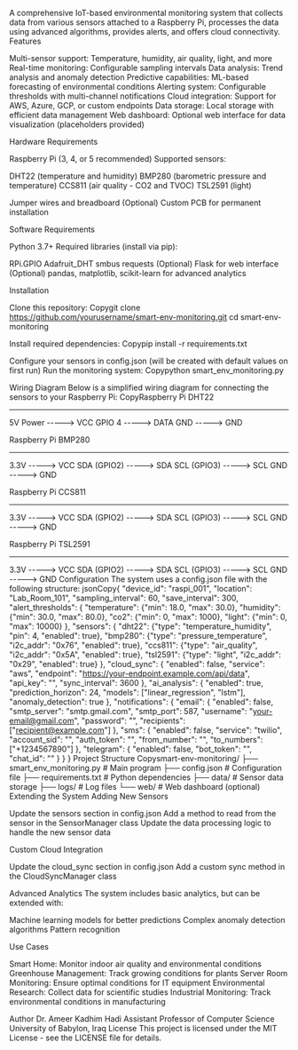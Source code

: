 A comprehensive IoT-based environmental monitoring system that collects data from various sensors attached to a Raspberry Pi, processes the data using advanced algorithms, provides alerts, and offers cloud connectivity.
Features

Multi-sensor support: Temperature, humidity, air quality, light, and more
Real-time monitoring: Configurable sampling intervals
Data analysis: Trend analysis and anomaly detection
Predictive capabilities: ML-based forecasting of environmental conditions
Alerting system: Configurable thresholds with multi-channel notifications
Cloud integration: Support for AWS, Azure, GCP, or custom endpoints
Data storage: Local storage with efficient data management
Web dashboard: Optional web interface for data visualization (placeholders provided)

Hardware Requirements

Raspberry Pi (3, 4, or 5 recommended)
Supported sensors:

DHT22 (temperature and humidity)
BMP280 (barometric pressure and temperature)
CCS811 (air quality - CO2 and TVOC)
TSL2591 (light)


Jumper wires and breadboard
(Optional) Custom PCB for permanent installation

Software Requirements

Python 3.7+
Required libraries (install via pip):

RPi.GPIO
Adafruit_DHT
smbus
requests
(Optional) Flask for web interface
(Optional) pandas, matplotlib, scikit-learn for advanced analytics



Installation

Clone this repository:
Copygit clone https://github.com/yourusername/smart-env-monitoring.git
cd smart-env-monitoring

Install required dependencies:
Copypip install -r requirements.txt

Configure your sensors in config.json (will be created with default values on first run)
Run the monitoring system:
Copypython smart_env_monitoring.py


Wiring Diagram
Below is a simplified wiring diagram for connecting the sensors to your Raspberry Pi:
CopyRaspberry Pi      DHT22
-----------      ------
5V Power  -----> VCC
GPIO 4    -----> DATA
GND       -----> GND

Raspberry Pi      BMP280
-----------      ------
3.3V       -----> VCC
SDA (GPIO2) -----> SDA
SCL (GPIO3) -----> SCL
GND         -----> GND

Raspberry Pi      CCS811
-----------      -------
3.3V       -----> VCC
SDA (GPIO2) -----> SDA
SCL (GPIO3) -----> SCL
GND         -----> GND

Raspberry Pi      TSL2591
-----------      -------
3.3V       -----> VCC
SDA (GPIO2) -----> SDA
SCL (GPIO3) -----> SCL
GND         -----> GND
Configuration
The system uses a config.json file with the following structure:
jsonCopy{
  "device_id": "raspi_001",
  "location": "Lab_Room_101",
  "sampling_interval": 60,
  "save_interval": 300,
  "alert_thresholds": {
    "temperature": {"min": 18.0, "max": 30.0},
    "humidity": {"min": 30.0, "max": 80.0},
    "co2": {"min": 0, "max": 1000},
    "light": {"min": 0, "max": 10000}
  },
  "sensors": {
    "dht22": {"type": "temperature_humidity", "pin": 4, "enabled": true},
    "bmp280": {"type": "pressure_temperature", "i2c_addr": "0x76", "enabled": true},
    "ccs811": {"type": "air_quality", "i2c_addr": "0x5A", "enabled": true},
    "tsl2591": {"type": "light", "i2c_addr": "0x29", "enabled": true}
  },
  "cloud_sync": {
    "enabled": false,
    "service": "aws",
    "endpoint": "https://your-endpoint.example.com/api/data",
    "api_key": "",
    "sync_interval": 3600
  },
  "ai_analysis": {
    "enabled": true,
    "prediction_horizon": 24,
    "models": ["linear_regression", "lstm"],
    "anomaly_detection": true
  },
  "notifications": {
    "email": {
      "enabled": false,
      "smtp_server": "smtp.gmail.com",
      "smtp_port": 587,
      "username": "your-email@gmail.com",
      "password": "",
      "recipients": ["recipient@example.com"]
    },
    "sms": {
      "enabled": false,
      "service": "twilio",
      "account_sid": "",
      "auth_token": "",
      "from_number": "",
      "to_numbers": ["+1234567890"]
    },
    "telegram": {
      "enabled": false,
      "bot_token": "",
      "chat_id": ""
    }
  }
}
Project Structure
Copysmart-env-monitoring/
├── smart_env_monitoring.py  # Main program
├── config.json              # Configuration file
├── requirements.txt         # Python dependencies
├── data/                    # Sensor data storage
├── logs/                    # Log files
└── web/                     # Web dashboard (optional)
Extending the System
Adding New Sensors

Update the sensors section in config.json
Add a method to read from the sensor in the SensorManager class
Update the data processing logic to handle the new sensor data

Custom Cloud Integration

Update the cloud_sync section in config.json
Add a custom sync method in the CloudSyncManager class

Advanced Analytics
The system includes basic analytics, but can be extended with:

Machine learning models for better predictions
Complex anomaly detection algorithms
Pattern recognition

Use Cases

Smart Home: Monitor indoor air quality and environmental conditions
Greenhouse Management: Track growing conditions for plants
Server Room Monitoring: Ensure optimal conditions for IT equipment
Environmental Research: Collect data for scientific studies
Industrial Monitoring: Track environmental conditions in manufacturing

Author
Dr. Ameer Kadhim Hadi
Assistant Professor of Computer Science
University of Babylon, Iraq
License
This project is licensed under the MIT License - see the LICENSE file for details.
